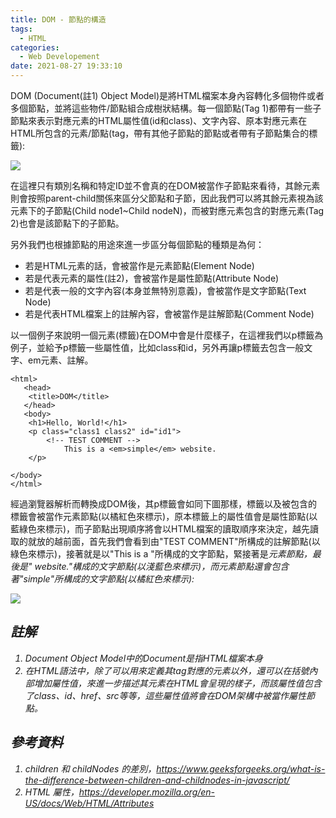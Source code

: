 ```yaml
---
title: DOM - 節點的構造
tags:
  - HTML
categories:
  - Web Developement
date: 2021-08-27 19:33:10
---
```




DOM (Document(註1) Object Model)是將HTML檔案本身內容轉化多個物件或者多個節點，並將這些物件/節點組合成樹狀結構。每一個節點(Tag 1)都帶有一些子節點來表示對應元素的HTML屬性值(id和class)、文字內容、原本對應元素在HTML所包含的元素/節點(tag，帶有其他子節點的節點或者帶有子節點集合的標籤):

![](https://res.cloudinary.com/dqfxgtyoi/image/upload/v1630051797/blog/dom/aDomNode_uehzgh.png)


在這裡只有類別名稱和特定ID並不會真的在DOM被當作子節點來看待，其餘元素則會按照parent-child關係來區分父節點和子節，因此我們可以將其餘元素視為該元素下的子節點(Child node1~Child nodeN)，而被對應元素包含的對應元素(Tag 2)也會是該節點下的子節點。

另外我們也根據節點的用途來進一步區分每個節點的種類是為何：

- 若是HTML元素的話，會被當作是元素節點(Element Node)
- 若是代表元素的屬性(註2)，會被當作是屬性節點(Attribute Node)
- 若是代表一般的文字內容(本身並無特別意義)，會被當作是文字節點(Text Node)
- 若是代表HTML檔案上的註解內容，會被當作是註解節點(Comment Node) 


以一個例子來說明一個元素(標籤)在DOM中會是什麼樣子，在這裡我們以p標籤為例子，並給予p標籤一些屬性值，比如class和id，另外再讓p標籤去包含一般文字、em元素、註解。
```
<html>
   <head>
	<title>DOM</title>
   </head>
   <body>
	<h1>Hello, World!</h1>
  	<p class="class1 class2" id="id1">
		<!-- TEST COMMENT -->
    		This is a <em>simple</em> website.
 	</p>
        
</body>
</html>
```

經過瀏覽器解析而轉換成DOM後，其p標籤會如同下圖那樣，標籤以及被包含的標籤會被當作元素節點(以橘紅色來標示)，原本標籤上的屬性值會是屬性節點(以藍綠色來標示)，而子節點出現順序將會以HTML檔案的讀取順序來決定，越先讀取的就放的越前面，首先我們會看到由"TEST COMMENT"所構成的註解節點(以綠色來標示)，接著就是以"This is a "所構成的文字節點，緊接著是<em>元素節點，最後是" website."構成的文字節點(以淺藍色來標示)，而<em>元素節點還會包含著"simple"所構成的文字節點(以橘紅色來標示):

![](https://res.cloudinary.com/dqfxgtyoi/image/upload/v1630055616/blog/dom/aDomNodeExample_ncvwwt.png)

## 註解
1. Document Object Model中的Document是指HTML檔案本身
2. 在HTML語法中，除了可以用<tag></tag>來定義其tag對應的元素以外，還可以在括號內部增加屬性值，來進一步描述其元素在HTML會呈現的樣子，而該屬性值包含了class、id、href、src等等，這些屬性值將會在DOM架構中被當作屬性節點。

## 參考資料
1. children 和 childNodes 的差別，https://www.geeksforgeeks.org/what-is-the-difference-between-children-and-childnodes-in-javascript/
2. HTML 屬性，https://developer.mozilla.org/en-US/docs/Web/HTML/Attributes
